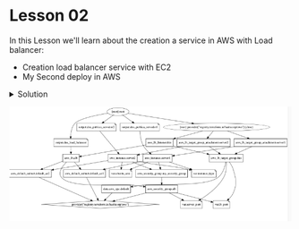 
# Lesson 02

In this Lesson we'll learn about the creation a service in AWS with Load balancer:

- Creation load balancer service with EC2
- My Second deploy in AWS
<details>
  <summary>Solution</summary>
  
  ```tf
    provider "aws" {
      region = "us-east-1"
    }

    resource "aws_default_subnet" "default_az1" {
        availability_zone = "us-east-1a"

        tags = {
          Name = "Default subnet for us-east-1a"
        }
    }

    resource "aws_instance" "myServer" {
      ami                    = var.ubuntu_ami
      instance_type          = var.instance_type
      subnet_id = aws_default_subnet.default_az1.id
      vpc_security_group_ids = [aws_security_group.my_security_group.id]
      user_data              = <<-EOF
                                    #!/bin/bash
                                    echo "Hello world!" > index.html
                                    nohup busybox httpd -f -p ${var.server_port} & 
                                    EOF
    }

    resource "aws_security_group" "my_security_group" {
      name = "first-server-sg"

      ingress {
        cidr_blocks = ["0.0.0.0/0"]
        description = "Web port"
        from_port   = var.server_port
        to_port     = var.server_port
        protocol    = "TCP"
      }
    }
  ```
</details>

![Diagram final infrastructure created](https://github.com/wizelineacademy/terraform-academy/blob/master/lesson02/Lesson02_Diagram.png)